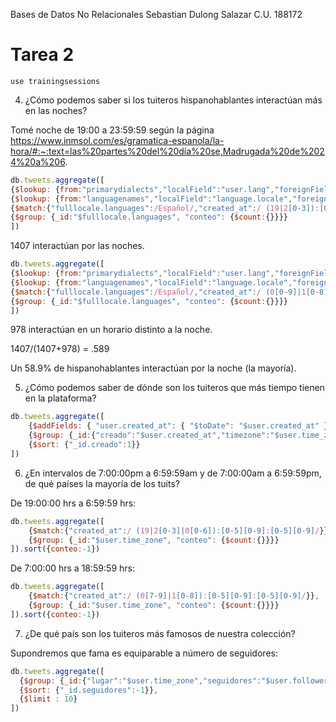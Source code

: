 Bases de Datos No Relacionales
Sebastian Dulong Salazar
C.U. 188172
# Tarea 2

`use trainingsessions`

4. ¿Cómo podemos saber si los tuiteros hispanohablantes interactúan más en las noches?

Tomé noche de 19:00 a 23:59:59 según la página https://www.inmsol.com/es/gramatica-espanola/la-hora/#:~:text=las%20partes%20del%20día%20se,Madrugada%20de%2024%20a%206.


```javascript
db.tweets.aggregate([
{$lookup: {from:"primarydialects","localField":"user.lang","foreignField":"lang","as":"language"}},
{$lookup: {from:"languagenames","localField":"language.locale","foreignField":"locale","as":"fulllocale"}},
{$match:{"fulllocale.languages":/Español/,"created_at":/ (19|2[0-3]):[0-5][0-9]:[0-5][0-9]/}},
{$group: {_id:"$fulllocale.languages", "conteo": {$count:{}}}}
])
```

1407 interactúan por las noches. 
```javascript
db.tweets.aggregate([
{$lookup: {from:"primarydialects","localField":"user.lang","foreignField":"lang","as":"language"}},
{$lookup: {from:"languagenames","localField":"language.locale","foreignField":"locale","as":"fulllocale"}},
{$match:{"fulllocale.languages":/Español/,"created_at":/ (0[0-9]|1[0-8]):[0-5][0-9]:[0-5][0-9]/}},
{$group: {_id:"$fulllocale.languages", "conteo": {$count:{}}}}
])
```

978 interactúan en un horario distinto a la noche.

1407/(1407+978) = .589 

Un 58.9% de hispanohablantes interactúan por la noche (la mayoría).


5. ¿Cómo podemos saber de dónde son los tuiteros que más tiempo tienen en la plataforma?

``` javascript
db.tweets.aggregate([
    {$addFields: { "user.created_at": { "$toDate": "$user.created_at" }}}, //la función $toDate cabia string a ISODate para poder ordenarlos ascendentemente por fecha
    {$group: {_id:{"creado":"$user.created_at","timezone":"$user.time_zone"}}},
    {$sort: {"_id.creado":1}}
])
```

6. ¿En intervalos de 7:00:00pm a 6:59:59am y de 7:00:00am a 6:59:59pm, de qué países la mayoría de los tuits?

De 19:00:00 hrs a 6:59:59 hrs:

``` javascript
db.tweets.aggregate([
	{$match:{"created_at":/ (19|2[0-3]|0[0-6]):[0-5][0-9]:[0-5][0-9]/}},
	{$group: {_id:"$user.time_zone", "conteo": {$count:{}}}}
]).sort({conteo:-1})
```

De 7:00:00 hrs a 18:59:59 hrs:

``` javascript
db.tweets.aggregate([
	{$match:{"created_at":/ (0[7-9]|1[0-8]):[0-5][0-9]:[0-5][0-9]/}},
	{$group: {_id:"$user.time_zone", "conteo": {$count:{}}}}
]).sort({conteo:-1})
```

7. ¿De qué país son los tuiteros más famosos de nuestra colección?

Supondremos que fama es equiparable a número de seguidores:

``` javascript
db.tweets.aggregate([
  {$group: {_id:{"lugar":"$user.time_zone","seguidores":"$user.followers_count"}}},
  {$sort: {"_id.seguidores":-1}},
  {$limit : 10}
])
```
